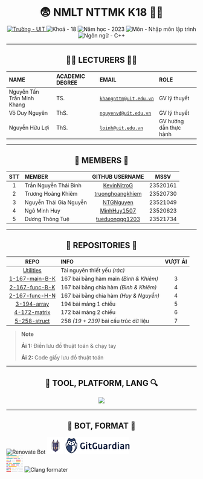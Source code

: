 <h1 align="center">😨 NMLT NTTMK K18 😵‍💫</h1>

<div align="center">
  <a href="https://uit.edu.vn/">
    <img src="https://img.shields.io/badge/tr%C6%B0%E1%BB%9Dng-UIT-CAEDFF?style=for-the-badge" alt="Trường - UIT">
  </a>
  <img src="https://img.shields.io/badge/kho%C3%A1-18-D8B4F8?style=for-the-badge" alt="Khoá - 18">
  <img src="https://img.shields.io/badge/n%C4%83m_h%E1%BB%8Dc-2023-FFC7EA?style=for-the-badge" alt="Năm học - 2023">
  <img src="https://img.shields.io/badge/m%C3%B4n-nh%E1%BA%ADp_m%C3%B4n_l%E1%BA%ADp_tr%C3%ACnh-FCD8BD?style=for-the-badge" alt="Môn - Nhập môn lập trình">
  <img src="https://img.shields.io/badge/ng%C3%B4n_ng%E1%BB%AF-C%2B%2B-FBF0B2?style=for-the-badge" alt="Ngôn ngữ - C++">
</div>

<!-- Pastel
https://colorhunt.co/palette/fbf0b2ffc7ead8b4f8caedff
-->

---

<h2 align="center">🧑‍🏫 LECTURERS 👨‍🏫</h2>

| **NAME**                   | **ACADEMIC DEGREE** | **EMAIL**                                             | **ROLE**               |
| :------------------------- | :------------------ | :---------------------------------------------------- | :--------------------- |
| Nguyễn Tấn Trần Minh Khang | TS.                 | [`khangnttm@uit.edu.vn`](mailto:khangnttm@uit.edu.vn) | GV lý thuyết           |
| Võ Duy Nguyên              | ThS.                | [`nguyenvd@uit.edu.vn`](mailto:nguyenvd@uit.edu.vn)   | GV lý thuyết           |
| Nguyễn Hữu Lợi             | ThS.                | [`loinh@uit.edu.vn`](mailto:loinh@uit.edu.vn)         | GV hướng dẫn thực hành |

---

<h2 align="center">🧒 MEMBERS 🧒</h2>

| **STT** | **MEMBER**             |                   **GITHUB USERNAME**                   | **MSSV** |
| :-----: | :--------------------- | :-----------------------------------------------------: | -------- |
|    1    | Trần Nguyễn Thái Bình  |      [KevinNitroG](https://github.com/KevinNitroG)      | 23520161 |
|    2    | Trương Hoàng Khiêm     | [truonghoangkhiem](https://github.com/truonghoangkhiem) | 23520730 |
|    3    | Nguyễn Thái Gia Nguyễn |        [NTGNguyen](https://github.com/NTGNguyen)        | 23521049 |
|    4    | Ngô Minh Huy           |      [MinhHuy1507](https://github.com/MinhHuy1507)      | 23520623 |
|    5    | Dương Thông Tuệ        |   [tueduonggg1203](https://github.com/tueduonggg1203)   | 23521734 |

---

<h2 align="center">📁 REPOSITORIES 📂</h2>

|                 **REPO**                  | **INFO**                               | **VƯỢT ẢI** |
| :---------------------------------------: | :------------------------------------- | :---------: |
|      [Utilities](../../../Utilities)      | Tài nguyên thiết yếu _(rác)_           |             |
| [1-167-main-B-K](../../../1-167-main-B-K) | 167 bài bằng hàm main _(Bình & Khiêm)_ |      3      |
| [2-167-func-B-K](../../../2-167-func-B-K) | 167 bài bằng chia hàm _(Bình & Khiêm)_ |      4      |
| [2-167-func-H-N](../../../2-167-func-H-N) | 167 bài bằng chia hàm _(Huy & Nguyễn)_ |      4      |
|    [3-194-array](../../../3-194-array)    | 194 bài mảng 1 chiều                   |      5      |
|   [4-172-matrix](../../../4-172-matrix)   | 172 bài mảng 2 chiều                   |      6      |
|   [5-258-struct](../../../5-258-struct)   | 258 _(19 + 239)_ bài cấu trúc dữ liệu  |      7      |

<!--|  [NTTMK-lessons](../../../NTTMK-lessons)  | no comment                             |             |-->

> **Note**
>
> **Ải 1:** Điền lưu đồ thuật toán & chạy tay
>
> **Ải 2:** Code giấy lưu đồ thuật toán

---

<h2 align="center">🔮 TOOL, PLATFORM, LANG 🔍</h2>

<p align="center">
  <a href="https://skillicons.dev">
    <img src="https://skillicons.dev/icons?i=cpp,py,md,regex,bash,git,github,githubactions,visualstudio,vscode&perline=5&theme=dark" />
  </a>
</p>

---

<h2 align="center">🤖 BOT, FORMAT 🔨</h2>

<div class="svg-container" align="left">
    <img height="44px" src="https://avatars.githubusercontent.com/u/25180681?v=4" alt="Renovate Bot" />
    <img height="44px" src="/img/snyk-avatar-transparent.png" alt="Snyk" />
    <img height="44px" src="/img/gitguardian.svg" alt="Gitguardian" />
    <br>
    <img height="44px" src="/img/prettier-svgrepo-com.svg" alt="Prettier" />
    <img height="44px" src="https://llvm.org/img/LLVMWyvernSmall.png" alt="Clang formater" />
</div>
